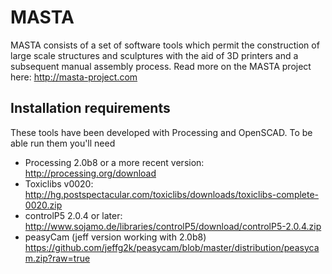 MASTA
=====

MASTA consists of a set of software tools which permit the construction of large scale structures and sculptures with the aid of 3D printers and a subsequent manual assembly process.
Read more on the MASTA project here: http://masta-project.com

Installation requirements
-------------------------

These tools have been developed with Processing and OpenSCAD. To be able run them you'll need

* Processing 2.0b8 or a more recent version: http://processing.org/download
* Toxiclibs v0020: http://hg.postspectacular.com/toxiclibs/downloads/toxiclibs-complete-0020.zip
* controlP5 2.0.4 or later: http://www.sojamo.de/libraries/controlP5/download/controlP5-2.0.4.zip
* peasyCam (jeff version working with 2.0b8) https://github.com/jeffg2k/peasycam/blob/master/distribution/peasycam.zip?raw=true

